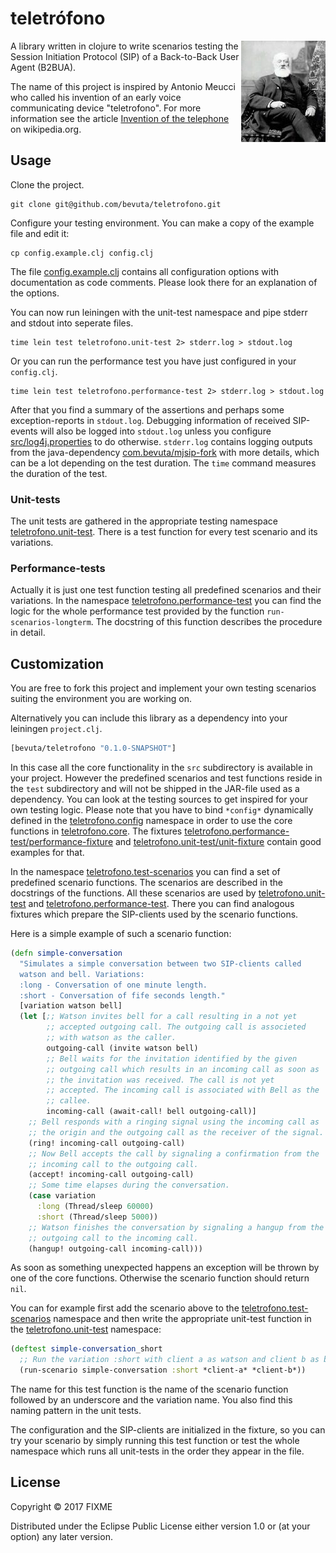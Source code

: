 # teletrófono

<img src="antonio_meucci.jpg"
 alt="Antonio Meucci" title="Antonio Meucci" align="right" />

A library written in clojure to write scenarios testing the
Session Initiation Protocol (SIP) of a Back-to-Back User Agent
(B2BUA).

The name of this project is inspired by Antonio Meucci who called his
invention of an early voice communicating device "teletrofono". For
more information see the
article
[Invention of the telephone](https://en.wikipedia.org/wiki/Invention_of_the_telephone) on
wikipedia.org.

## Usage

Clone the project.

``` shell
git clone git@github.com/bevuta/teletrofono.git
```

Configure your testing environment. You can make a copy of the example
file and edit it:

``` shell
cp config.example.clj config.clj
```

The file [config.example.clj](config.example.clj) contains all
configuration options with documentation as code comments. Please look
there for an explanation of the options.

You can now run leiningen with the unit-test namespace and pipe stderr
and stdout into seperate files.

``` shell
time lein test teletrofono.unit-test 2> stderr.log > stdout.log
```

Or you can run the performance test you have just configured in your
`config.clj`.

``` shell
time lein test teletrofono.performance-test 2> stderr.log > stdout.log
```

After that you find a summary of the assertions and perhaps some
exception-reports in `stdout.log`. Debugging information of received
SIP-events will also be logged into `stdout.log` unless you
configure [src/log4j.properties](src/log4j.properties) to do
otherwise. `stderr.log` contains logging outputs from the
java-dependency
[com.bevuta/mjsip-fork](https://github.com/bevuta/MjSIP-fork) with
more details, which can be a lot depending on the test duration. The
`time` command measures the duration of the test.

### Unit-tests

The unit tests are gathered in the appropriate testing
namespace
[teletrofono.unit-test](test/teletrofono/unit_test.clj). There is a
test function for every test scenario and its variations.

### Performance-tests

Actually it is just one test function testing all predefined scenarios
and their variations. In the
namespace
[teletrofono.performance-test](test/teletrofono/performance_test.clj)
you can find the logic for the whole performance test provided by the
function `run-scenarios-longterm`. The docstring of this function
describes the procedure in detail.

## Customization

You are free to fork this project and implement your own testing
scenarios suiting the environment you are working on.

Alternatively you can include this library as a dependency into your
leiningen `project.clj`.

``` clojure
[bevuta/teletrofono "0.1.0-SNAPSHOT"]
```

In this case all the core functionality in the `src` subdirectory is
available in your project. However the predefined scenarios and test
functions reside in the `test` subdirectory and will not be shipped in
the JAR-file used as a dependency. You can look at the testing sources
to get inspired for your own testing logic. Please note that you have
to bind `*config*` dynamically defined in
the [teletrofono.config](src/teletrofono/config.clj#L10) namespace in
order to use the core functions
in [teletrofono.core](src/teletrofono/core.clj). The
fixtures
[teletrofono.performance-test/performance-fixture](test/teletrofono/performance_test.clj#L20) and
[teletrofono.unit-test/unit-fixture](test/teletrofono/unit_test.clj#L20) contain
good examples for that.

In the
namespace
[teletrofono.test-scenarios](test/teletrofono/test_scenarios.clj) you
can find a set of predefined scenario functions. The scenarios are
described in the docstrings of the functions. All these scenarios are
used by [teletrofono.unit-test](test/teletrofono/unit_test.clj)
and
[teletrofono.performance-test](test/teletrofono/performance_test.clj). There
you can find analogous fixtures which prepare the SIP-clients used by
the scenario functions.

Here is a simple example of such a scenario function:

``` clojure
(defn simple-conversation
  "Simulates a simple conversation between two SIP-clients called
  watson and bell. Variations:
  :long - Conversation of one minute length.
  :short - Conversation of fife seconds length."
  [variation watson bell]
  (let [;; Watson invites bell for a call resulting in a not yet
        ;; accepted outgoing call. The outgoing call is associeted
        ;; with watson as the caller.
        outgoing-call (invite watson bell)
        ;; Bell waits for the invitation identified by the given
        ;; outgoing call which results in an incoming call as soon as
        ;; the invitation was received. The call is not yet
        ;; accepted. The incoming call is associated with Bell as the
        ;; callee.
        incoming-call (await-call! bell outgoing-call)]
    ;; Bell responds with a ringing signal using the incoming call as
    ;; the origin and the outgoing call as the receiver of the signal.
    (ring! incoming-call outgoing-call)
    ;; Now Bell accepts the call by signaling a confirmation from the
    ;; incoming call to the outgoing call.
    (accept! incoming-call outgoing-call)
    ;; Some time elapses during the conversation.
    (case variation
      :long (Thread/sleep 60000)
      :short (Thread/sleep 5000))
    ;; Watson finishes the conversation by signaling a hangup from the
    ;; outgoing call to the incoming call.
    (hangup! outgoing-call incoming-call)))
```

As soon as something unexpected happens an exception will be thrown by
one of the core functions. Otherwise the scenario function should
return `nil`.

You can for example first add the scenario above to
the [teletrofono.test-scenarios](test/teletrofono/test_scenarios.clj)
namespace and then write the appropriate unit-test function in
the [teletrofono.unit-test](test/teletrofono/unit_test.clj) namespace:

``` clojure
(deftest simple-conversation_short
  ;; Run the variation :short with client a as watson and client b as bell.
  (run-scenario simple-conversation :short *client-a* *client-b*))
```

The name for this test function is the name of the scenario function
followed by an underscore and the variation name. You also find this naming
pattern in the unit tests.

The configuration and the SIP-clients are initialized in the fixture,
so you can try your scenario by simply running this test function or
test the whole namespace which runs all unit-tests in the order they
appear in the file.

## License

Copyright © 2017 FIXME

Distributed under the Eclipse Public License either version 1.0 or (at
your option) any later version.
